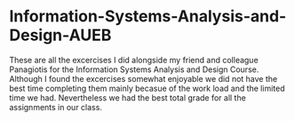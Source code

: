 # Information-Systems-Analysis-and-Design-AUEB
These are all the excercises I did alongside my friend and colleague Panagiotis for the Information Systems Analysis and Design Course. Although I found the excercises somewhat enjoyable we did not have the best time completing them mainly becasue of the work load and the limited time we had. Nevertheless we had the best total grade for all the assignments in our class.
